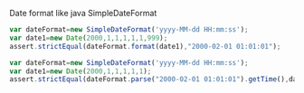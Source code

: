 Date format like java SimpleDateFormat

```javascript
var dateFormat=new SimpleDateFormat('yyyy-MM-dd HH:mm:ss');
var date1=new Date(2000,1,1,1,1,1,999);
assert.strictEqual(dateFormat.format(date1),"2000-02-01 01:01:01");
```

```javascript
var dateFormat=new SimpleDateFormat('yyyy-MM-dd HH:mm:ss');
var date1=new Date(2000,1,1,1,1,1);
assert.strictEqual(dateFormat.parse("2000-02-01 01:01:01").getTime(),date1.getTime());
```